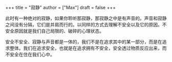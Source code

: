+++
title = "寂静"
author = ["Max"]
draft = false
+++

此时有一种绝对的寂静，如果你聆听那寂静，那寂静之中是有声音的。声音和寂静之间没有分隔，它们是并肩而行的。以同样的方式去理解不安全以及它的原因。不安全原因就是我们自己局限的、破碎的心理状态。

安全不安全、寂静与声音都是一体的，我们不是在追求其中的某一部分，而是在追求整体。我们在追求安全，也就是在追求拥有不安全，安全透过物质反应出来，而不安全在住在我们心中。
